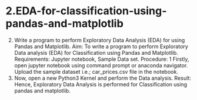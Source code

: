 # 2.EDA-for-classification-using-pandas-and-matplotlib
2. Write a program to perform Exploratory Data Analysis (EDA) for using Pandas and Matplotlib.
Aim: To write a program to perform Exploratory Data analysis (EDA) for Classification using Pandas and Matplotlib.
Requirements: Jupyter notebook, Sample Data set.
Procedure:
1 Firstly, open jupyter notebook using command prompt or anaconda navigator. Upload the sample dataset i.e.; car_prices.csv file in the notebook.
2. Now, open a new Python3 Kernel and perform the Data analysis.
Result: Hence, Exploratory Data Analysis is performed for Classification using pandas and matplotlib.
